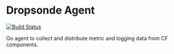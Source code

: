 # Dropsonde Agent 

[![Build Status](https://travis-ci.org/cloudfoundry-incubator/dropsonde-agent.svg?branch=master)](https://travis-ci.org/cloudfoundry-incubator/dropsonde-agent) 

Go agent to collect and distribute metric and logging data from CF components.
